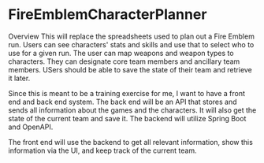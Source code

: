 # FireEmblemCharacterPlanner

Overview
This will replace the spreadsheets used to plan out a Fire Emblem run. Users can see characters' stats and skills and use that to select who to use for a given run. The user can map weapons and weapon types to characters. They can designate core team members and ancillary team members. USers should be able to save the state of their team and retrieve it later.

Since this is meant to be a training exercise for me, I want to have a front end and back end system. The back end will be an API that stores and sends all information about the games and the characters. It will also get the state of the current team and save it. The backend will utilize Spring Boot and OpenAPI.

The front end will use the backend to get all relevant information, show this information via the UI, and keep track of the current team.
